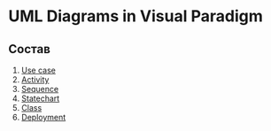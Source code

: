 # UML Diagrams in Visual Paradigm
## Состав
1. [Use case](https://github.com/h1xxy/autohelper/tree/master/Diagrams/Use%20case)
2. [Activity](https://github.com/h1xxy/autohelper/tree/master/Diagrams/Activity)
3. [Sequence](https://github.com/h1xxy/autohelper/tree/master/Diagrams/Sequence)
4. [Statechart]()
5. [Class]()
6. [Deployment]()
